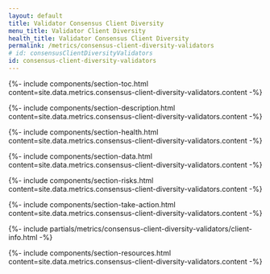 ```yaml
---
layout: default
title: Validator Consensus Client Diversity
menu_title: Validator Client Diversity
health_title: Validator Consensus Client Diversity
permalink: /metrics/consensus-client-diversity-validators
# id: consensusClientDiversityValidators
id: consensus-client-diversity-validators
---
```



{%- include components/section-toc.html 
	content=site.data.metrics.consensus-client-diversity-validators.content -%}

{%- include components/section-description.html 
	content=site.data.metrics.consensus-client-diversity-validators.content -%}

{%- include components/section-health.html 
	content=site.data.metrics.consensus-client-diversity-validators.content -%}

{%- include components/section-data.html 
	content=site.data.metrics.consensus-client-diversity-validators.content -%}

{%- include components/section-risks.html 
	content=site.data.metrics.consensus-client-diversity-validators.content -%}

{%- include components/section-take-action.html 
	content=site.data.metrics.consensus-client-diversity-validators.content -%}

{%- include partials/metrics/consensus-client-diversity-validators/client-info.html -%}

{%- include components/section-resources.html 
	content=site.data.metrics.consensus-client-diversity-validators.content -%}

